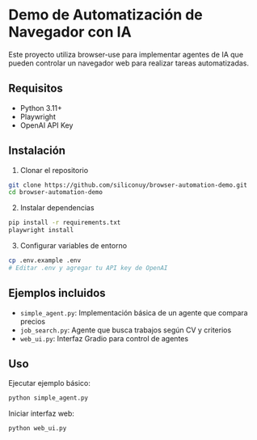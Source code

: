 # Demo de Automatización de Navegador con IA

Este proyecto utiliza browser-use para implementar agentes de IA que pueden controlar un navegador web para realizar tareas automatizadas.

## Requisitos

- Python 3.11+
- Playwright
- OpenAI API Key

## Instalación

1. Clonar el repositorio
```bash
git clone https://github.com/siliconuy/browser-automation-demo.git
cd browser-automation-demo
```

2. Instalar dependencias
```bash
pip install -r requirements.txt
playwright install
```

3. Configurar variables de entorno
```bash
cp .env.example .env
# Editar .env y agregar tu API key de OpenAI
```

## Ejemplos incluidos

- `simple_agent.py`: Implementación básica de un agente que compara precios
- `job_search.py`: Agente que busca trabajos según CV y criterios
- `web_ui.py`: Interfaz Gradio para control de agentes

## Uso

Ejecutar ejemplo básico:
```bash
python simple_agent.py
```

Iniciar interfaz web:
```bash
python web_ui.py
```
